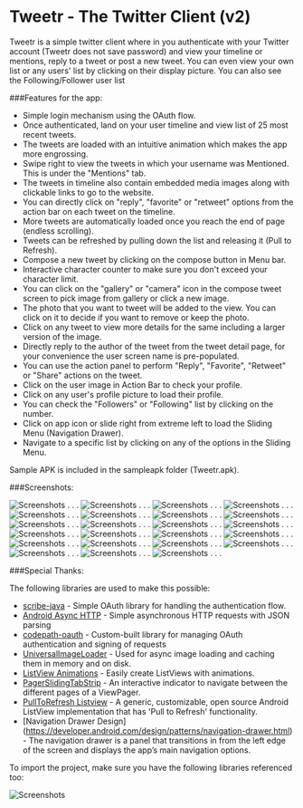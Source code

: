 Tweetr - The Twitter Client (v2)
=================

Tweetr is a simple twitter client where in you authenticate with your Twitter account (Tweetr does not save password) and view your timeline or mentions, reply to a tweet or post a new tweet.
You can even view your own list or any users' list by clicking on their display picture. You can also see the Following/Follower user list

###Features for the app:

* Simple login mechanism using the OAuth flow.
* Once authenticated, land on your user timeline and view list of 25 most recent tweets. 
* The tweets are loaded with an intuitive animation which makes the app more engrossing.
* Swipe right to view the tweets in which your username was Mentioned. This is under the "Mentions" tab.
* The tweets in timeline also contain embedded media images along with clickable links to go to the website.
* You can directly click on "reply", "favorite" or "retweet" options from the action bar on each tweet on the timeline.
* More tweets are automatically loaded once you reach the end of page (endless scrolling).
* Tweets can be refreshed by pulling down the list and releasing it (Pull to Refresh).
* Compose a new tweet by clicking on the compose button in Menu bar.
* Interactive character counter to make sure you don't exceed your character limit.
* You can click on the "gallery" or "camera" icon in the compose tweet screen to pick image from gallery or click a new image.
* The photo that you want to tweet will be added to the view. You can click on it to decide if you want to remove or keep the photo.
* Click on any tweet to view more details for the same including a larger version of the image.
* Directly reply to the author of the tweet from the tweet detail page, for your convenience the user screen name is pre-populated.
* You can use the action panel to perform "Reply", "Favorite", "Retweet" or "Share" actions on the tweet.
* Click on the user image in Action Bar to check your profile. 
* Click on any user's profile picture to load their profile.
* You can check the "Followers" or "Following" list by clicking on the number.
* Click on app icon or slide right from extreme left to load the Sliding Menu (Navigation Drawer).
* Navigate to a specific list by clicking on any of the options in the Sliding Menu.


Sample APK is included in the sampleapk folder (Tweetr.apk).

###Screenshots:



![Screenshots](/sampleapk/01a1.png "Screenshot")
.
.
.
![Screenshots](/sampleapk/01a2.png "Screenshot")
.
.
.
![Screenshots](/sampleapk/01b.png "Screenshot")
.
.
.
![Screenshots](/sampleapk/01b2.png "Screenshot")
.
.
.
![Screenshots](/sampleapk/01b3.png "Screenshot")
.
.
.
![Screenshots](/sampleapk/01c.png "Screenshot")
.
.
.
![Screenshots](/sampleapk/02a.png "Screenshot")
.
.
.
![Screenshots](/sampleapk/02b.png "Screenshot")
.
.
.
![Screenshots](/sampleapk/03a.png "Screenshot")
.
.
.
![Screenshots](/sampleapk/03b.png "Screenshot")
.
.
.
![Screenshots](/sampleapk/03c.png "Screenshot")
.
.
.
![Screenshots](/sampleapk/03d.png "Screenshot")
.
.
.
![Screenshots](/sampleapk/03e.png "Screenshot")
.
.
.
![Screenshots](/sampleapk/04a.png "Screenshot")
.
.
.
![Screenshots](/sampleapk/04b.png "Screenshot")
.
.
.
![Screenshots](/sampleapk/04c.png "Screenshot")
.
.
.
![Screenshots](/sampleapk/04c1.png "Screenshot")
.
.
.
![Screenshots](/sampleapk/04c2.png "Screenshot")
.
.
.
![Screenshots](/sampleapk/05a.png "Screenshot")
.
.
.
![Screenshots](/sampleapk/05b.png "Screenshot")
.
.
.
![Screenshots](/sampleapk/05c.png "Screenshot")
.
.
.
![Screenshots](/sampleapk/06a.png "Screenshot")
.
.
.
![Screenshots](/sampleapk/06b.png "Screenshot")
.
.
.

###Special Thanks:

The following libraries are used to make this possible:

 * [scribe-java](https://github.com/fernandezpablo85/scribe-java) - Simple OAuth library for handling the authentication flow.
 * [Android Async HTTP](https://github.com/loopj/android-async-http) - Simple asynchronous HTTP requests with JSON parsing
 * [codepath-oauth](https://github.com/thecodepath/android-oauth-handler) - Custom-built library for managing OAuth authentication and signing of requests
 * [UniversalImageLoader](https://github.com/nostra13/Android-Universal-Image-Loader) - Used for async image loading and caching them in memory and on disk.
 * [ListView Animations](https://github.com/nhaarman/ListViewAnimations) - Easily create ListViews with animations. 
 * [PagerSlidingTabStrip](https://github.com/astuetz/PagerSlidingTabStrip) - An interactive indicator to navigate between the different pages of a ViewPager. 
 * [PullToRefresh Listview](https://github.com/erikwt/PullToRefresh-ListView) - A generic, customizable, open source Android ListView implementation that has 'Pull to Refresh' functionality.
 * [Navigation Drawer Design] (https://developer.android.com/design/patterns/navigation-drawer.html) - The navigation drawer is a panel that transitions in from the left edge of the screen and displays the app’s main navigation options.
 


To import the project, make sure you have the following libraries referenced too:

![Screenshots](/sampleapk/settings.png "Screenshot")
